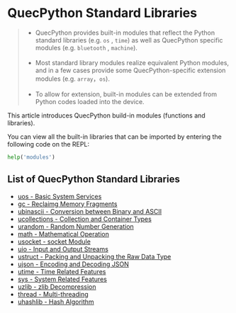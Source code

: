 # QuecPython Standard Libraries

> - QuecPython provides built-in modules that reflect the Python standard libraries (e.g.  `os` , `time`) as well as QuecPython specific modules (e.g. `bluetooth` , `machine`).  <br><br>
> - Most standard library modules realize equivalent Python modules, and in a few cases provide some QuecPython-specific extension modules (e.g. `array`，`os`). <br><br>
> - To allow for extension, built-in modules can be extended from Python codes loaded into the device.

This article introduces QuecPython build-in modules (functions and libraries).

You can view all the built-in libraries that can be imported by entering the following code on the REPL:

```python
help('modules')
```

## List of QuecPython Standard Libraries

- [uos - Basic System Services](./uos.md)
- [gc - Reclaimg Memory Fragments](./gc.md)
- [ubinascii - Conversion between Binary and ASCII](./ubinascii.md)
- [ucollections - Collection and Container Types](./ucollections.md)
- [urandom - Random Number Generation](./urandom.md)
- [math - Mathematical Operation](./math.md)
- [usocket - socket Module](./usocket.md)
- [uio - Input and Output Streams](./uio.md)
- [ustruct - Packing and Unpacking the Raw Data Type](./ustruct.md)
- [ujson - Encoding and Decoding JSON](./ujson.md)
- [utime - Time Related Features](./utime.md)
- [sys - System Related Features](./sys.md)
- [uzlib - zlib Decompression](./uzlib.md)
- [thread - Multi-threading](./_thread.md)
- [uhashlib - Hash Algorithm](./uhashlib.md)

<!--Refer to https://python.quectel.com/wiki/#/zh-cn/api/pythonStdlib for the supplement-->
